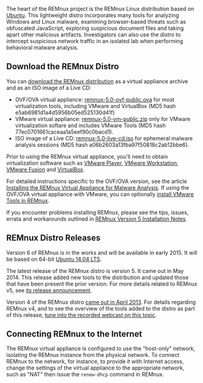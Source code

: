 The heart of the REMnux project is the REMnux Linux distribution based on [Ubuntu](http://www.ubuntu.com/). This lightweight distro incorporates many tools for analyzing Windows and Linux malware, examining browser-based threats such as obfuscated JavaScript, exploring suspicious document files and taking apart other malicious artifacts. Investigators can also use the distro to intercept suspicious network traffic in an isolated lab when performing behavioral malware analysis.

## Download the REMnux Distro

You can [download the REMnux distribution](https://sourceforge.net/downloads/remnux/version5/) as a virtual appliance archive and as an ISO image of a Live CD:

- OVF/OVA virtual appliance: [remnux-5.0-ovf-public.ova](http://sourceforge.net/projects/remnux/files/version5/remnux-5.0-ova-public.ova/download) for most virtualization tools, including VMware and VirtualBox (MD5 hash e5ab6981d1a4d5956b05ed525130d41f)
- VMware virtual appliance: [remnux-5.0-vm-public.zip](http://sourceforge.net/projects/remnux/files/version5/remnux-5.0-vm-public.zip/download) only for VMware virtualization softare and includes VMware Tools (MD5 hash 77ec0701661caceaa1a5eef90c0bacd1).
- ISO image of a Live CD: [remnux-5.0-live-cd.iso](http://sourceforge.net/projects/remnux/files/version5/remnux-5.0-live-cd.iso/download) for ephemeral malware analysis sessions (MD5 hash a06b2603a13fba97f50818c2ab12bbe6).

Prior to using the REMnux virtual appliance, you'll need to obtain virtualization software such as [VMware Player](http://www.vmware.com/products/player/), [VMware Workstation](http://www.vmware.com/products/workstation/), [VMware Fusion](http://www.vmware.com/products/fusion/overview.html) and [VirtualBox](https://www.virtualbox.org/).

For detailed instructions specific to the OVF/OVA version, see the article [Installing the REMnux Virtual Appliance for Malware Analysis](http://digital-forensics.sans.org/blog/2013/04/10/installing-remnux-virtual-appliance). If using the OVF/OVA virtual appliance with VMware, you can optionally [install VMware Tools in REMnux](http://zeltser.com/reverse-malware/install-vmware-tools.html).

If you encounter problems installing REMnux, please see the tips, issues, errata and workarounds outlined in [REMnux Version 5 Installation Notes](https://github.com/REMnux/distro/blob/v5/remnux5-installation-notes.md).

## REMnux Distro Releases

Version 6 of REMnux is in the works and will be available in early 2015. It will be based on 64-bit [Ubuntu 14.04 LTS](http://releases.ubuntu.com/14.04/).

The latest release of the REMnux distro is version 5. It came out in May 2014. This release added new tools to the distribution and updated those that have been present the prior version. For more details related to REMnux v5, see [its release announcement](http://blog.zeltser.com/post/86508269224/remnux-v5-release-for-malware-analysts).

Version 4 of the REMnux distro [came out in April 2013](http://blog.zeltser.com/post/47545363323/version-4-release-of-remnux-linux-distro-for). For details regarding REMnux v4, and to see the overview of the tools added to the distro as part of this release, [tune into the recorded webcast on this topic](https://www.youtube.com/watch?v=4LzCr9qf5_Q).

## Connecting REMnux to the Internet

The REMnux virtual appliance is configured to use the "host-only" network, isolating the REMnux instance from the physical network. To connect REMnux to the network, for instance, to provide it with Internet access, change the settings of the virtual appliance to the appropriate network, such as "NAT" then issue the `renew-dhcp` command in REMnux.
